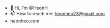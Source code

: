 - 👋 Hi, I’m @HeonH
- 📫 How to reach me: heonheo23@gmail.com
- heonheo.com

<!---
HeonHeo23/HeonHeo23 is a ✨ special ✨ repository because its `README.md` (this file) appears on your GitHub profile.
You can click the Preview link to take a look at your changes.
--->
